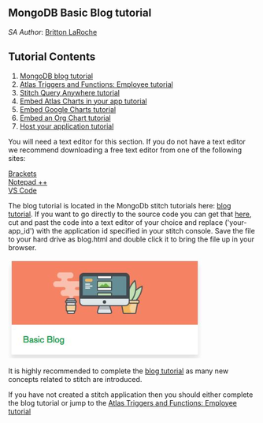 ## MongoDB Basic Blog tutorial
_SA Author_: [Britton LaRoche](mailto:britton.laroche@mongodb.com)   

## Tutorial Contents 
1. [MongoDB blog tutorial](https://docs.mongodb.com/stitch/tutorials/blog-overview/)
2. [Atlas Triggers and Functions: Employee tutorial](https://github.com/brittonlaroche/MongoDB-Demos/edit/master/Stitch/employee/)
3. [Stitch Query Anywhere tutorial](https://github.com/brittonlaroche/MongoDB-Demos/edit/master/Stitch/rest)
4. [Embed Atlas Charts in your app tutorial](https://github.com/brittonlaroche/MongoDB-Demos/edit/master/Stitch/charts)
5. [Embed Google Charts tutorial](https://github.com/brittonlaroche/MongoDB-Demos/edit/master/Stitch/charts-google) 
6. [Embed an Org Chart tutorial](https://github.com/brittonlaroche/MongoDB-Demos/edit/master/Stitch/charts-google) 
7. [Host your application tutorial](https://github.com/brittonlaroche/MongoDB-Demos/edit/master/Stitch/hosting) 

You will need a text editor for this section. If you do not have a text editor we recommend downloading a free text editor from one of the following sites:

[Brackets](http://brackets.io/)  
[Notepad ++](https://notepad-plus-plus.org/download)     
[VS Code](https://code.visualstudio.com/)   

The blog tutorial is located in the MongoDb stitch tutorials here: [blog tutorial](https://docs.mongodb.com/stitch/tutorials/blog-overview/). If you want to go directly to the source code you can get that [here](blog.html), cut and past the code into a text editor of your choice and replace ('your-app_id') with the application id specified in your stitch console. Save the file to your hard drive as blog.html and double click it to bring the file up in your browser.  

![blog](../img/basicblog.png)   

It is highly recommended to complete the [blog tutorial](https://docs.mongodb.com/stitch/tutorials/blog-overview/) as many new concepts related to stitch are introduced.

If you have not created a stitch application then you should either complete the blog tutorial or jump to the [Atlas Triggers and Functions: Employee tutorial](https://github.com/brittonlaroche/MongoDB-Demos/edit/master/Stitch/employee/)
